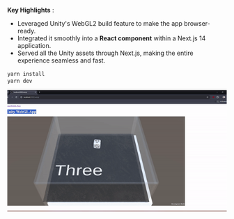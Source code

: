**Key Highlights** :

- Leveraged Unity's WebGL2 build feature to make the app browser-ready.
- Integrated it smoothly into a **React component** within a Next.js 14 application.
- Served all the Unity assets through Next.js, making the entire experience seamless and fast.

```
yarn install
yarn dev
```

![1728439299863](image/README/1728439299863.gif)
